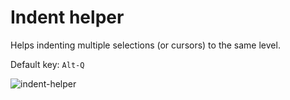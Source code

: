 # Indent helper

Helps indenting multiple selections (or cursors) to the same level.

Default key: `Alt-Q`

![indent-helper](https://raw.github.com/maschs/indent-helper/master/docs/example.gif)
